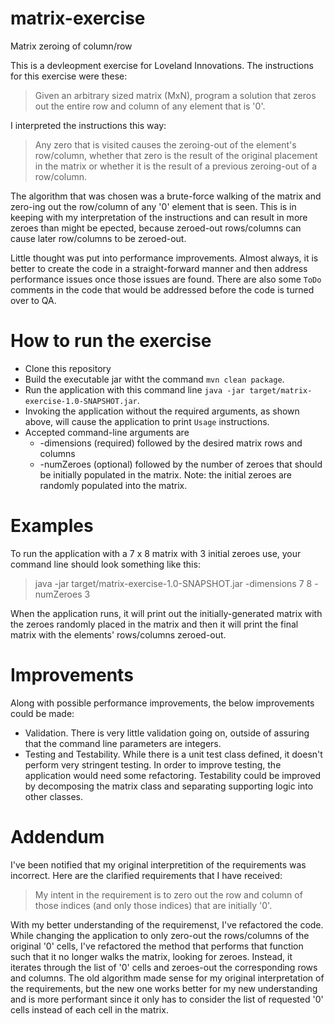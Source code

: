 # matrix-exercise
Matrix zeroing of column/row

This is a devleopment exercise for Loveland Innovations. The instructions for this exercise were these:

> Given an arbitrary sized matrix (MxN), program a solution that zeros out the entire row and column of any element that is '0'.

I interpreted the instructions this way:

> Any zero that is visited causes the zeroing-out of the element's row/column, whether that zero is the result of the original placement in the matrix or whether it is the result of a previous zeroing-out of a row/column.

The algorithm that was chosen was a brute-force walking of the matrix and zero-ing out the row/column of any '0' element that is seen. This is in keeping with my interpretation of the instructions and can result in more zeroes than might be epected, because zeroed-out rows/columns can cause later row/columns to be zeroed-out.

Little thought was put into performance improvements. Almost always, it is better to create the code in a straight-forward manner and then address performance issues once those issues are found. There are also some `ToDo` comments in the code that would be addressed before the code is turned over to QA.

# How to run the exercise
* Clone this repository
* Build the executable jar witht the command `mvn clean package`.
* Run the application with this command line `java -jar target/matrix-exercise-1.0-SNAPSHOT.jar`.
* Invoking the application without the required arguments, as shown above, will cause the application to print `Usage` instructions.
* Accepted command-line arguments are
  * -dimensions (required) followed by the desired matrix rows and columns
  * -numZeroes (optional) followed by the number of zeroes that should be initially populated in the matrix. Note: the initial zeroes are randomly populated into the matrix.

# Examples
To run the application with a 7 x 8 matrix with 3 initial zeroes use, your command line should look something like this:
> java -jar target/matrix-exercise-1.0-SNAPSHOT.jar -dimensions 7 8 -numZeroes 3

When the application runs, it will print out the initially-generated matrix with the zeroes randomly placed in the matrix and then it will print the final matrix with the elements' rows/columns zeroed-out.

# Improvements
Along with possible performance improvements, the below improvements could be made:
* Validation. There is very little validation going on, outside of assuring that the command line parameters are integers.
* Testing and Testability. While there is a unit test class defined, it doesn't perform very stringent testing. In order to improve testing, the application would need some refactoring. Testability could be improved by decomposing the matrix class and separating supporting logic into other classes.

# Addendum

I've been notified that my original interpretition of the requirements was incorrect. Here are the clarified requirements that I have received:

> My intent in the requirement is to zero out the row and column of those indices (and only those indices) that are initially '0'.

With my better understanding of the requiremenst, I've refactored the code. While changing the application to only zero-out the rows/columns of the original '0' cells, I've refactored the method that performs that function such that it no longer walks the matrix, looking for zeroes. Instead, it iterates through the list of '0' cells and zeroes-out the corresponding rows and columns. The old algorithm made sense for my original interpretation of the requirements, but the new one works better for my new understanding and is more performant since it only has to consider the list of requested '0' cells instead of each cell in the matrix.
